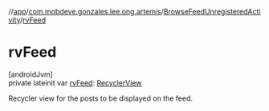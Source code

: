 //[app](../../../index.md)/[com.mobdeve.gonzales.lee.ong.artemis](../index.md)/[BrowseFeedUnregisteredActivity](index.md)/[rvFeed](rv-feed.md)

# rvFeed

[androidJvm]\
private lateinit var [rvFeed](rv-feed.md): [RecyclerView](https://developer.android.com/reference/kotlin/androidx/recyclerview/widget/RecyclerView.html)

Recycler view for the posts to be displayed on the feed.

